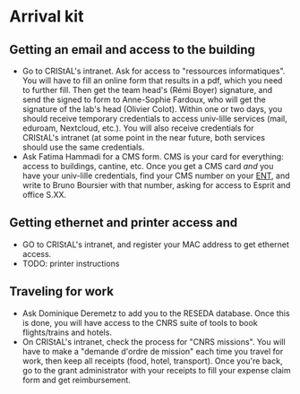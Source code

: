 # Arrival kit

## Getting an email and access to the building
* Go to CRIStAL's intranet. Ask for access to "ressources informatiques". You will have to fill an online form that results in a pdf, which you need to further fill. Then get the team head's (Rémi Boyer) signature, and send the signed to form to Anne-Sophie Fardoux, who will get the signature of the lab's head (Olivier Colot). Within one or two days, you should receive temporary credentials to access univ-lille services (mail, eduroam, Nextcloud, etc.). You will also receive credentials for CRIStAL's intranet (at some point in the near future, both services should use the same credentials.
* Ask Fatima Hammadi for a CMS form. CMS is your card for everything: access to buildings, cantine, etc. Once you get a CMS card *and* you have your univ-lille credentials, find your CMS number on your [ENT](ent.univ-lille.fr), and write to Bruno Boursier with that number, asking for access to Esprit and office S.XX.

## Getting ethernet and printer access and
* GO to CRIStAL's intranet, and register your MAC address to get ethernet access.
* TODO: printer instructions

## Traveling for work
* Ask Dominique Deremetz to add you to the RESEDA database. Once this is done, you will have access to the CNRS suite of tools to book flights/trains and hotels.
* On CRIStAL's intranet, check the process for "CNRS missions". You will have to make a "demande d'ordre de mission" each time you travel for work, then keep all receipts (food, hotel, transport). Once you're back, go to the grant administrator with your receipts to fill your expense claim form and get reimbursement.
